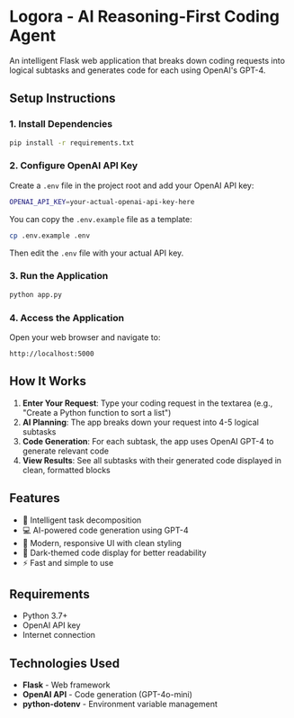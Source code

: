# Logora - AI Reasoning-First Coding Agent

An intelligent Flask web application that breaks down coding requests into logical subtasks and generates code for each using OpenAI's GPT-4.

## Setup Instructions

### 1. Install Dependencies

```bash
pip install -r requirements.txt
```

### 2. Configure OpenAI API Key

Create a `.env` file in the project root and add your OpenAI API key:

```bash
OPENAI_API_KEY=your-actual-openai-api-key-here
```

You can copy the `.env.example` file as a template:

```bash
cp .env.example .env
```

Then edit the `.env` file with your actual API key.

### 3. Run the Application

```bash
python app.py
```

### 4. Access the Application

Open your web browser and navigate to:

```
http://localhost:5000
```

## How It Works

1. **Enter Your Request**: Type your coding request in the textarea (e.g., "Create a Python function to sort a list")
2. **AI Planning**: The app breaks down your request into 4-5 logical subtasks
3. **Code Generation**: For each subtask, the app uses OpenAI GPT-4 to generate relevant code
4. **View Results**: See all subtasks with their generated code displayed in clean, formatted blocks

## Features

- 🧠 Intelligent task decomposition
- 💻 AI-powered code generation using GPT-4
- 🎨 Modern, responsive UI with clean styling
- 🌙 Dark-themed code display for better readability
- ⚡ Fast and simple to use

## Requirements

- Python 3.7+
- OpenAI API key
- Internet connection

## Technologies Used

- **Flask** - Web framework
- **OpenAI API** - Code generation (GPT-4o-mini)
- **python-dotenv** - Environment variable management
